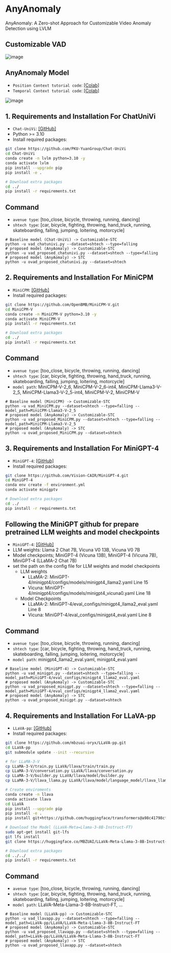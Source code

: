 # AnyAnomaly
AnyAnomaly: A Zero-shot Approach for Customizable Video Anomaly Detection using LVLM
  
## Customizable VAD
![image](https://github.com/user-attachments/assets/12201aec-c562-4884-941d-591318ef5da2)

## AnyAnomaly Model
- ```Position Context tutorial code```: [[Colab]](https://colab.research.google.com/drive/1_BRBkodZeIJLbGqs5r4AO76QqZBeQ5WP)    
- ```Temporal Context tutorial code```: [[Colab]](https://colab.research.google.com/drive/1Am4d2yMRypMnmvrb11QWco70at9paEb9#scrollTo=3QGYNpk90Vvq)
  
![image](https://github.com/user-attachments/assets/f621d667-6079-41ce-8401-3441b9d4b8da)


## 1. Requirements and Installation For ChatUniVi
- ```Chat-UniVi```: [[GitHub]](https://github.com/PKU-YuanGroup/Chat-UniVi)
- Python >= 3.10
- Install required packages:
```bash
git clone https://github.com/PKU-YuanGroup/Chat-UniVi
cd Chat-UniVi
conda create -n lvlm python=3.10 -y
conda activate lvlm
pip install --upgrade pip
pip install -e .

# Download extra packages
cd ../
pip install -r requirements.txt
```

## Command
- ```avenue type```: [too_close, bicycle, throwing, running, dancing]
- ```shtech type```: [car, bicycle, fighting, throwing, hand_truck, running, skateboarding, falling, jumping, loitering, motorcycle]
```Shell
# Baseline model (Chat-UniVi) -> Customizable-STC
python -u vad_chatunivi.py --dataset=shtech --type=falling
# proposed model (AnyAomaly) -> Customizable-STC
python -u vad_proposed_chatunivi.py --dataset=shtech --type=falling 
# proposed model (AnyAomaly) -> STC
python -u ovad_proposed_chatunivi.py --dataset=shtech
```

## 2. Requirements and Installation For MiniCPM
- ```MiniCPM```: [[GitHub]](https://github.com/OpenBMB/MiniCPM-V.git)
- Install required packages:
```bash
git clone https://github.com/OpenBMB/MiniCPM-V.git
cd MiniCPM-V
conda create -n MiniCPM-V python=3.10 -y
conda activate MiniCPM-V
pip install -r requirements.txt

# Download extra packages
cd ../
pip install -r requirements.txt
```

## Command
- ```avenue type```: [too_close, bicycle, throwing, running, dancing]
- ```shtech type```: [car, bicycle, fighting, throwing, hand_truck, running, skateboarding, falling, jumping, loitering, motorcycle]
- ```model path```: MiniCPM-V-2_6, MiniCPM-V-2_6-int4, MiniCPM-Llama3-V-2_5, MiniCPM-Llama3-V-2_5-int4, MiniCPM-V-2, MiniCPM-V
```Shell
# Baseline model (MiniCPM) -> Customizable-STC
python -u vad_MiniCPM.py --dataset=shtech --type=falling --model_path=MiniCPM-Llama3-V-2_5
# proposed model (AnyAomaly) -> Customizable-STC
python -u vad_proposed_MiniCPM.py --dataset=shtech --type=falling --model_path=MiniCPM-Llama3-V-2_5
# proposed model (AnyAomaly) -> STC
python -u ovad_proposed_MiniCPM.py --dataset=shtech
```


## 3. Requirements and Installation For MiniGPT-4
- ```MiniGPT-4```: [[GitHub]](https://github.com/Vision-CAIR/MiniGPT-4.git)
- Install required packages:
```bash
git clone https://github.com/Vision-CAIR/MiniGPT-4.git
cd MiniGPT-4
conda env create -f environment.yml
conda activate minigptv

# Download extra packages
cd ../
pip install -r requirements.txt
```

## Following the MiniGPT github for prepare pretrained LLM weights and model checkpoints
- ```MiniGPT-4```: [[GitHub]](https://github.com/Vision-CAIR/MiniGPT-4.git)
- LLM weights: Llama 2 Chat 7B, Vicuna V0 13B, Vicuna V0 7B
- Model checkpoints; MiniGPT-4 (Vicuna 13B), MiniGPT-4 (Vicuna 7B), MiniGPT-4 (LLaMA-2 Chat 7B)
- set the path on the config file for LLM weights and model checkpoints
    - LLM weights
        - LLaMA-2: MiniGPT-4/minigpt4/configs/models/minigpt4_llama2.yaml Line 15
        - Vicuna: MiniGPT-4/minigpt4/configs/models/minigpt4_vicuna0.yaml Line 18
    - Model Checkpoints
        - LLaMA-2: MiniGPT-4/eval_configs/minigpt4_llama2_eval.yaml Line 8
        - Vicuna: MiniGPT-4/eval_configs/minigpt4_eval.yaml Line 8

## Command
- ```avenue type```: [too_close, bicycle, throwing, running, dancing]
- ```shtech type```: [car, bicycle, fighting, throwing, hand_truck, running, skateboarding, falling, jumping, loitering, motorcycle]
- ```model path```: minigpt4_llama2_eval.yaml, minigpt4_eval.yaml
```Shell
# Baseline model (MiniGPT-4) -> Customizable-STC
python -u vad_minigpt.py --dataset=shtech --type=falling --model_path=MiniGPT-4/eval_configs/minigpt4_llama2_eval.yaml
# proposed model (AnyAomaly) -> Customizable-STC
python -u vad_proposed_minigpt.py --dataset=shtech --type=falling --model_path=MiniGPT-4/eval_configs/minigpt4_llama2_eval.yaml
# proposed model (AnyAomaly) -> STC
python -u ovad_proposed_minigpt.py --dataset=shtech
```


## 4. Requirements and Installation For LLaVA-pp
- ```LLaVA-pp```: [[GitHub]](https://github.com/mbzuai-oryx/LLaVA-pp)
- Install required packages:
```bash
git clone https://github.com/mbzuai-oryx/LLaVA-pp.git
cd LLaVA-pp
git submodule update --init --recursive

# for LLaMA-3-V
cp LLaMA-3-V/train.py LLaVA/llava/train/train.py
cp LLaMA-3-V/conversation.py LLaVA/llava/conversation.py
cp LLaMA-3-V/builder.py LLaVA/llava/model/builder.py
cp LLaMA-3-V/llava_llama.py LLaVA/llava/model/language_model/llava_llama.py

# Create enviroments
conda create -n llava
conda activate llava
cd LLaVA
pip install --upgrade pip
pip install -e .
pip install git+https://github.com/huggingface/transformers@a98c41798cf6ed99e1ff17e3792d6e06a2ff2ff3

# Download the Model (LLaVA-Meta=Llama-3-8B-Instruct-FT)
sudo apt-get install git-lfs
git lfs install
git clone https://huggingface.co/MBZUAI/LLaVA-Meta-Llama-3-8B-Instruct-FT

# Download extra packages 
cd ../../
pip install -r requirements.txt
```

## Command
- ```avenue type```: [too_close, bicycle, throwing, running, dancing]
- ```shtech type```: [car, bicycle, fighting, throwing, hand_truck, running, skateboarding, falling, jumping, loitering, motorcycle]
- ```model path```: LLaVA-Meta-Llama-3-8B-Instruct-FT, ...
```Shell
# Baseline model (LLaVA-pp) -> Customizable-STC
python -u vad_llavapp.py --dataset=shtech --type=falling --model_path=LLaVA-pp/LLaVA/LLaVA-Meta-Llama-3-8B-Instruct-FT
# proposed model (AnyAomaly) -> Customizable-STC
python -u vad_proposed_llavapp.py --dataset=shtech --type=falling --model_path=LLaVA-pp/LLaVA/LLaVA-Meta-Llama-3-8B-Instruct-FT
# proposed model (AnyAomaly) -> STC
python -u ovad_proposed_llavapp.py --dataset=shtech
```

